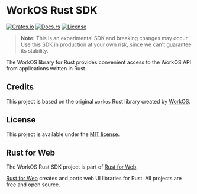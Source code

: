 # WorkOS Rust SDK

[![Crates.io](https://img.shields.io/crates/v/workos-sdk.svg)](https://crates.io/crates/workos-sdk)
[![Docs.rs](https://docs.rs/workos-sdk/badge.svg)](https://docs.rs/workos-sdk/)
[![License](https://img.shields.io/crates/l/workos-sdk.svg)](https://github.com/RustForWeb/workos/blob/main/LICENSE)

> **Note:** This is an experimental SDK and breaking changes may occur. Use this SDK in production at your own risk, since we can't guarantee its stability.

The WorkOS library for Rust provides convenient access to the WorkOS API from applications written in Rust.

## Credits

This project is based on the original `workos` Rust library created by [WorkOS](https://github.com/workos).

## License

This project is available under the [MIT license](LICENSE.md).

## Rust for Web

The WorkOS Rust SDK project is part of [Rust for Web](https://github.com/RustForWeb).

[Rust for Web](https://github.com/RustForWeb) creates and ports web UI libraries for Rust. All projects are free and open source.
